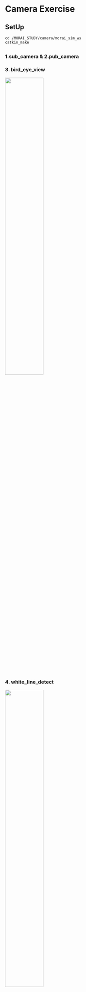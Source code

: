 # Camera Exercise

## SetUp
```
cd /MORAI_STUDY/camera/morai_sim_ws
catkin_make
```

## 

### 1.sub_camera & 2.pub_camera


### 3. bird_eye_view

<img src="https://github.com/syw2045/syw2045.github.io/assets/81313733/ae0af1b6-4f8a-4408-be67-ba24569f6b4a" width="50%" height="50%"/>

### 4. white_line_detect

<img src="https://github.com/syw2045/MORAI_STUDY/assets/81313733/122ddc24-5716-4d76-90c5-e26b344e85cc" width="50%" height="50%"/>

### 5. yellow_line_detect

<img src="https://github.com/syw2045/syw2045.github.io/assets/81313733/c1ae640d-eddf-4b54-af6f-0bc9f1023d36" width="50%" height="50%"/>

### 6. blend_line

<img src="https://github.com/syw2045/syw2045.github.io/assets/81313733/e1ba5e1a-d236-41b4-af7a-7c3f12f578d7" width="50%" height="50%"/>

### 7. binary_line

<img src="https://github.com/syw2045/syw2045.github.io/assets/81313733/7858ce99-db5c-45e7-bbe2-2ad98a4c2a5a" width="50%" height="50%"/>

### 8. sliding_window

![8_final](https://github.com/syw2045/syw2045.github.io/assets/81313733/f9b8a1e1-8f29-46d5-b32b-d1c0eecb16c4)

### 9. LKAS

![9-final (2)](https://github.com/syw2045/syw2045.github.io/assets/81313733/32ae738b-e69c-43dc-b6e0-57aff9326f3e)

# GPS Exercise

### 1. path_maker

### 2. path_planner
